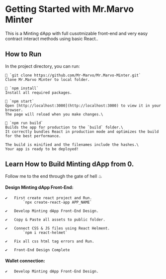 # Getting Started with Mr.Marvo Minter

This is a Minting dApp with full cusotmizable front-end and very easy contract interact methods using basic React..

## How to Run

In the project directory, you can run:

    📌 `git clone https://github.com/Mr-Marvo/Mr.Marvo-Minter.git`
    Clone Mr.Marvo Minter to local folder.

    📌 `npm install`
    Install all required packages.

    📌 `npm start`
    Open [http://localhost:3000](http://localhost:3000) to view it in your browser.
    The page will reload when you make changes.\

    📌 `npm run build`
    Builds the app for production to the `build` folder.\
    It correctly bundles React in production mode and optimizes the build for the best performance.

    The build is minified and the filenames include the hashes.\
    Your app is ready to be deployed!

## Learn How to Build Minting dApp from 0.

Follow me to the end through the gate of hell ♨

#### Design Minting dApp Front-End:

    ✔   First create react project and Run.
            `npx create-react-app APP_NAME`

    ✔   Develop Minting dApp Front-End Design.

    ✔   Copy & Paste all assets to public folder.
    
    ✔   Connect CSS & JS files using React Helment.
            `npm i react-helmet`

    ✔   Fix all css html tag errors and Run.

    ✔   Front-End Design Complete

#### Wallet connection:

    ✔   Develop Minting dApp Front-End Design.